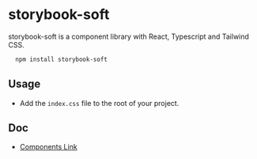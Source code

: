 # storybook-soft

storybook-soft is a component library with React, Typescript and Tailwind CSS.

```bash
  npm install storybook-soft

```

## Usage

- Add the `index.css` file to the root of your project.

## Doc

- [Components Link](https://66a27aa440e683266d789380-holdybqehn.chromatic.com/)
